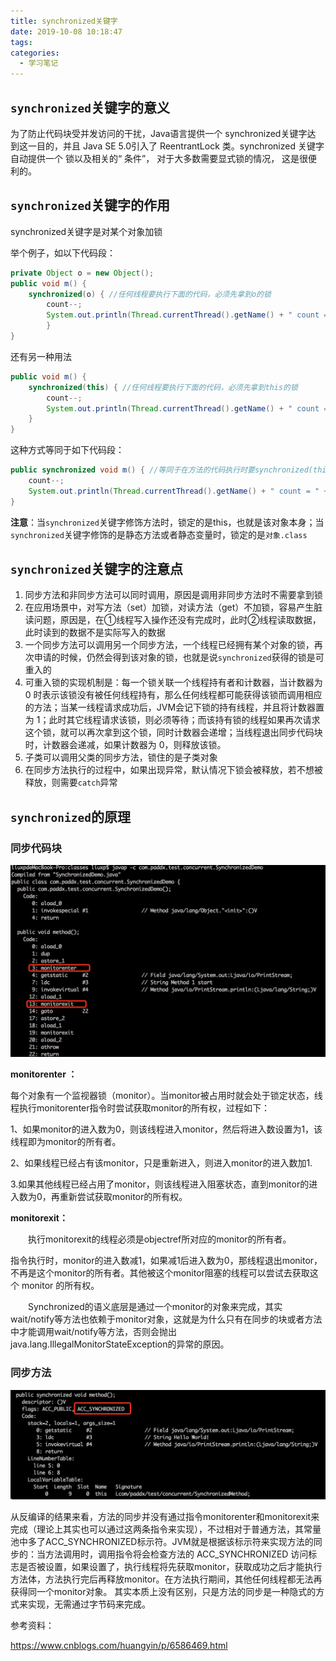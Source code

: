```yaml
---
title: synchronized关键字
date: 2019-10-08 10:18:47
tags:
categories:
  - 学习笔记
---
```

## `synchronized`关键字的意义

为了防止代码块受并发访问的干扰，Java语言提供一个 synchronized关键字达 到这一目的，并且 Java SE 5.0引入了 ReentrantLock 类。synchronized 关键字自动提供一个 锁以及相关的“ 条件”， 对于大多数需要显式锁的情况， 这是很便利的。

<!--more-->

## `synchronized`关键字的作用

synchronized关键字是对某个对象加锁

举个例子，如以下代码段：

```java
private Object o = new Object();
public void m() {
	synchronized(o) { //任何线程要执行下面的代码，必须先拿到o的锁
		count--;
		System.out.println(Thread.currentThread().getName() + " count = " + count);
		}
}
```

还有另一种用法

```java
public void m() {   
    synchronized(this) { //任何线程要执行下面的代码，必须先拿到this的锁      
        count--;      			
        System.out.println(Thread.currentThread().getName() + " count = " + count);   
    }
}
```

这种方式等同于如下代码段：

```java
public synchronized void m() { //等同于在方法的代码执行时要synchronized(this)   
    count--;   
    System.out.println(Thread.currentThread().getName() + " count = " + count);
}
```

**注意**：当`synchronized`关键字修饰方法时，锁定的是this，也就是该对象本身；当`synchronized`关键字修饰的是静态方法或者静态变量时，锁定的是`对象.class`

## `synchronized`关键字的注意点

1. 同步方法和非同步方法可以同时调用，原因是调用非同步方法时不需要拿到锁
2. 在应用场景中，对写方法（set）加锁，对读方法（get）不加锁，容易产生脏读问题，原因是，在①线程写入操作还没有完成时，此时②线程读取数据，此时读到的数据不是实际写入的数据
3. 一个同步方法可以调用另一个同步方法，一个线程已经拥有某个对象的锁，再次申请的时候，仍然会得到该对象的锁，也就是说`synchronized`获得的锁是可重入的
4. 可重入锁的实现机制是：每一个锁关联一个线程持有者和计数器，当计数器为 0 时表示该锁没有被任何线程持有，那么任何线程都可能获得该锁而调用相应的方法；当某一线程请求成功后，JVM会记下锁的持有线程，并且将计数器置为 1；此时其它线程请求该锁，则必须等待；而该持有锁的线程如果再次请求这个锁，就可以再次拿到这个锁，同时计数器会递增；当线程退出同步代码块时，计数器会递减，如果计数器为 0，则释放该锁。
5. 子类可以调用父类的同步方法，锁住的是子类对象
6. 在同步方法执行的过程中，如果出现异常，默认情况下锁会被释放，若不想被释放，则需要`catch`异常

##  `synchronized`的原理

### 同步代码块

![](../images/synchronized1.png)

**monitorenter ：**

每个对象有一个监视器锁（monitor）。当monitor被占用时就会处于锁定状态，线程执行monitorenter指令时尝试获取monitor的所有权，过程如下：

1、如果monitor的进入数为0，则该线程进入monitor，然后将进入数设置为1，该线程即为monitor的所有者。

2、如果线程已经占有该monitor，只是重新进入，则进入monitor的进入数加1.

3.如果其他线程已经占用了monitor，则该线程进入阻塞状态，直到monitor的进入数为0，再重新尝试获取monitor的所有权。

**monitorexit：**

　　执行monitorexit的线程必须是objectref所对应的monitor的所有者。

​		指令执行时，monitor的进入数减1，如果减1后进入数为0，那线程退出monitor，不再是这个monitor的所有者。其他被这个monitor阻塞的线程可以尝试去获取这个 monitor 的所有权。

　　Synchronized的语义底层是通过一个monitor的对象来完成，其实wait/notify等方法也依赖于monitor对象，这就是为什么只有在同步的块或者方法中才能调用wait/notify等方法，否则会抛出java.lang.IllegalMonitorStateException的异常的原因。



### 同步方法

![](../images/synchronized2.png)

从反编译的结果来看，方法的同步并没有通过指令monitorenter和monitorexit来完成（理论上其实也可以通过这两条指令来实现），不过相对于普通方法，其常量池中多了ACC_SYNCHRONIZED标示符。JVM就是根据该标示符来实现方法的同步的：当方法调用时，调用指令将会检查方法的 ACC_SYNCHRONIZED 访问标志是否被设置，如果设置了，执行线程将先获取monitor，获取成功之后才能执行方法体，方法执行完后再释放monitor。在方法执行期间，其他任何线程都无法再获得同一个monitor对象。 其实本质上没有区别，只是方法的同步是一种隐式的方式来实现，无需通过字节码来完成。











参考资料：

https://www.cnblogs.com/huangyin/p/6586469.html




